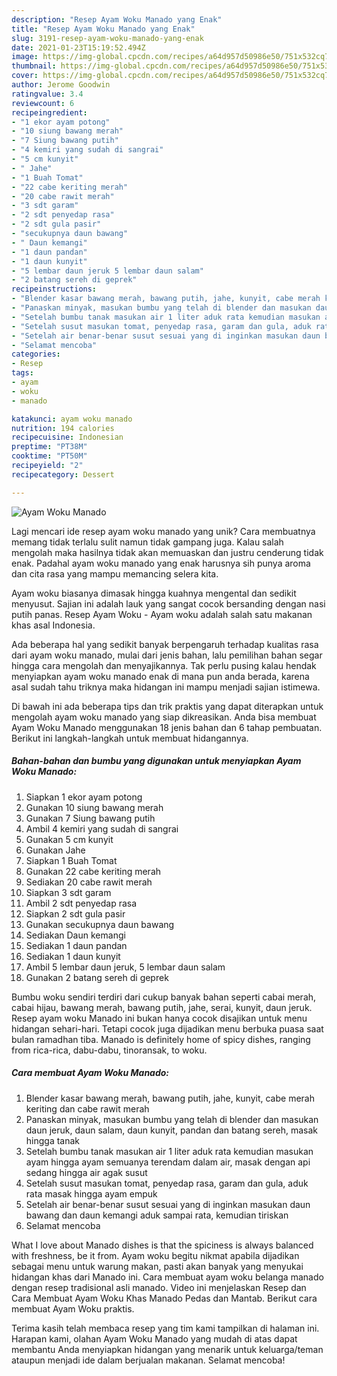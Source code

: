 ```yaml
---
description: "Resep Ayam Woku Manado yang Enak"
title: "Resep Ayam Woku Manado yang Enak"
slug: 3191-resep-ayam-woku-manado-yang-enak
date: 2021-01-23T15:19:52.494Z
image: https://img-global.cpcdn.com/recipes/a64d957d50986e50/751x532cq70/ayam-woku-manado-foto-resep-utama.jpg
thumbnail: https://img-global.cpcdn.com/recipes/a64d957d50986e50/751x532cq70/ayam-woku-manado-foto-resep-utama.jpg
cover: https://img-global.cpcdn.com/recipes/a64d957d50986e50/751x532cq70/ayam-woku-manado-foto-resep-utama.jpg
author: Jerome Goodwin
ratingvalue: 3.4
reviewcount: 6
recipeingredient:
- "1 ekor ayam potong"
- "10 siung bawang merah"
- "7 Siung bawang putih"
- "4 kemiri yang sudah di sangrai"
- "5 cm kunyit"
- " Jahe"
- "1 Buah Tomat"
- "22 cabe keriting merah"
- "20 cabe rawit merah"
- "3 sdt garam"
- "2 sdt penyedap rasa"
- "2 sdt gula pasir"
- "secukupnya daun bawang"
- " Daun kemangi"
- "1 daun pandan"
- "1 daun kunyit"
- "5 lembar daun jeruk 5 lembar daun salam"
- "2 batang sereh di geprek"
recipeinstructions:
- "Blender kasar bawang merah, bawang putih, jahe, kunyit, cabe merah keriting dan cabe rawit merah"
- "Panaskan minyak, masukan bumbu yang telah di blender dan masukan daun jeruk, daun salam, daun kunyit, pandan dan batang sereh, masak hingga tanak"
- "Setelah bumbu tanak masukan air 1 liter aduk rata kemudian masukan ayam hingga ayam semuanya terendam dalam air, masak dengan api sedang hingga air agak susut"
- "Setelah susut masukan tomat, penyedap rasa, garam dan gula, aduk rata masak hingga ayam empuk"
- "Setelah air benar-benar susut sesuai yang di inginkan masukan daun bawang dan daun kemangi aduk sampai rata, kemudian tiriskan"
- "Selamat mencoba"
categories:
- Resep
tags:
- ayam
- woku
- manado

katakunci: ayam woku manado 
nutrition: 194 calories
recipecuisine: Indonesian
preptime: "PT38M"
cooktime: "PT50M"
recipeyield: "2"
recipecategory: Dessert

---
```



![Ayam Woku Manado](https://img-global.cpcdn.com/recipes/a64d957d50986e50/751x532cq70/ayam-woku-manado-foto-resep-utama.jpg)

Lagi mencari ide resep ayam woku manado yang unik? Cara membuatnya memang tidak terlalu sulit namun tidak gampang juga. Kalau salah mengolah maka hasilnya tidak akan memuaskan dan justru cenderung tidak enak. Padahal ayam woku manado yang enak harusnya sih punya aroma dan cita rasa yang mampu memancing selera kita.

Ayam woku biasanya dimasak hingga kuahnya mengental dan sedikit menyusut. Sajian ini adalah lauk yang sangat cocok bersanding dengan nasi putih panas. Resep Ayam Woku - Ayam woku adalah salah satu makanan khas asal Indonesia.

Ada beberapa hal yang sedikit banyak berpengaruh terhadap kualitas rasa dari ayam woku manado, mulai dari jenis bahan, lalu pemilihan bahan segar hingga cara mengolah dan menyajikannya. Tak perlu pusing kalau hendak menyiapkan ayam woku manado enak di mana pun anda berada, karena asal sudah tahu triknya maka hidangan ini mampu menjadi sajian istimewa.


Di bawah ini ada beberapa tips dan trik praktis yang dapat diterapkan untuk mengolah ayam woku manado yang siap dikreasikan. Anda bisa membuat Ayam Woku Manado menggunakan 18 jenis bahan dan 6 tahap pembuatan. Berikut ini langkah-langkah untuk membuat hidangannya.

<!--inarticleads1-->

##### Bahan-bahan dan bumbu yang digunakan untuk menyiapkan Ayam Woku Manado:

1. Siapkan 1 ekor ayam potong
1. Gunakan 10 siung bawang merah
1. Gunakan 7 Siung bawang putih
1. Ambil 4 kemiri yang sudah di sangrai
1. Gunakan 5 cm kunyit
1. Gunakan  Jahe
1. Siapkan 1 Buah Tomat
1. Gunakan 22 cabe keriting merah
1. Sediakan 20 cabe rawit merah
1. Siapkan 3 sdt garam
1. Ambil 2 sdt penyedap rasa
1. Siapkan 2 sdt gula pasir
1. Gunakan secukupnya daun bawang
1. Sediakan  Daun kemangi
1. Sediakan 1 daun pandan
1. Sediakan 1 daun kunyit
1. Ambil 5 lembar daun jeruk, 5 lembar daun salam
1. Gunakan 2 batang sereh di geprek


Bumbu woku sendiri terdiri dari cukup banyak bahan seperti cabai merah, cabai hijau, bawang merah, bawang putih, jahe, serai, kunyit, daun jeruk. Resep ayam woku Manado ini bukan hanya cocok disajikan untuk menu hidangan sehari-hari. Tetapi cocok juga dijadikan menu berbuka puasa saat bulan ramadhan tiba. Manado is definitely home of spicy dishes, ranging from rica-rica, dabu-dabu, tinoransak, to woku. 

<!--inarticleads2-->

##### Cara membuat Ayam Woku Manado:

1. Blender kasar bawang merah, bawang putih, jahe, kunyit, cabe merah keriting dan cabe rawit merah
1. Panaskan minyak, masukan bumbu yang telah di blender dan masukan daun jeruk, daun salam, daun kunyit, pandan dan batang sereh, masak hingga tanak
1. Setelah bumbu tanak masukan air 1 liter aduk rata kemudian masukan ayam hingga ayam semuanya terendam dalam air, masak dengan api sedang hingga air agak susut
1. Setelah susut masukan tomat, penyedap rasa, garam dan gula, aduk rata masak hingga ayam empuk
1. Setelah air benar-benar susut sesuai yang di inginkan masukan daun bawang dan daun kemangi aduk sampai rata, kemudian tiriskan
1. Selamat mencoba


What I love about Manado dishes is that the spiciness is always balanced with freshness, be it from. Ayam woku begitu nikmat apabila dijadikan sebagai menu untuk warung makan, pasti akan banyak yang menyukai hidangan khas dari Manado ini. Cara membuat ayam woku belanga manado dengan resep tradisional asli manado. Video ini menjelaskan Resep dan Cara Membuat Ayam Woku Khas Manado Pedas dan Mantab. Berikut cara membuat Ayam Woku praktis. 

Terima kasih telah membaca resep yang tim kami tampilkan di halaman ini. Harapan kami, olahan Ayam Woku Manado yang mudah di atas dapat membantu Anda menyiapkan hidangan yang menarik untuk keluarga/teman ataupun menjadi ide dalam berjualan makanan. Selamat mencoba!
